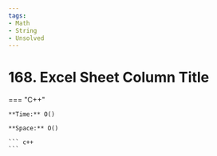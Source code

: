 ```yaml
---
tags:
- Math
- String
- Unsolved
---
```



# 168. Excel Sheet Column Title

=== "C++"

    **Time:** O()

    **Space:** O()

    ``` c++
    ```